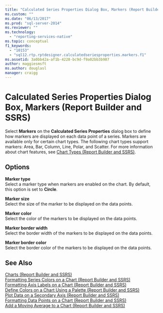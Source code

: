 ```yaml
---
title: "Calculated Series Properties Dialog Box, Markers (Report Builder and SSRS) | Microsoft Docs"
ms.custom: ""
ms.date: "06/13/2017"
ms.prod: "sql-server-2014"
ms.reviewer: ""
ms.technology: 
  - "reporting-services-native"
ms.topic: conceptual
f1_keywords: 
  - "10153"
  - "sql12.rtp.rptdesigner.calculatedseriesproperties.markers.f1"
ms.assetid: 3a0bb42a-af1b-4228-bc9d-f9a02bb3b987
author: maggiesmsft
ms.author: douglasl
manager: craigg
---
```

# Calculated Series Properties Dialog Box, Markers (Report Builder and SSRS)
  Select **Markers** on the **Calculated Series Properties** dialog box to define how markers are displayed on each data point of a series. Markers are available only for certain chart types. The following chart types support markers: Area, Bar, Column, Line, Polar, and Scatter. For more information about chart features, see [Chart Types &#40;Report Builder and SSRS&#41;](report-design/chart-types-report-builder-and-ssrs.md).  
  
## Options  
 **Marker type**  
 Select a marker type when markers are enabled on the chart. By default, this option is set to **Circle**.  
  
 **Marker size**  
 Select the size of the marker to be displayed on the data points.  
  
 **Marker color**  
 Select the color of the markers to be displayed on the data points.  
  
 **Marker border width**  
 Select the border width of the markers to be displayed on the data points.  
  
 **Marker border color**  
 Select the border color of the markers to be displayed on the data points.  
  
## See Also  
 [Charts &#40;Report Builder and SSRS&#41;](report-design/charts-report-builder-and-ssrs.md)   
 [Formatting Series Colors on a Chart &#40;Report Builder and SSRS&#41;](report-design/formatting-series-colors-on-a-chart-report-builder-and-ssrs.md)   
 [Formatting Axis Labels on a Chart &#40;Report Builder and SSRS&#41;](report-design/formatting-axis-labels-on-a-chart-report-builder-and-ssrs.md)   
 [Define Colors on a Chart Using a Palette &#40;Report Builder and SSRS&#41;](report-design/define-colors-on-a-chart-using-a-palette-report-builder-and-ssrs.md)   
 [Plot Data on a Secondary Axis &#40;Report Builder and SSRS&#41;](report-design/plot-data-on-a-secondary-axis-report-builder-and-ssrs.md)   
 [Formatting Data Points on a Chart &#40;Report Builder and SSRS&#41;](report-design/formatting-data-points-on-a-chart-report-builder-and-ssrs.md)   
 [Add a Moving Average to a Chart &#40;Report Builder and SSRS&#41;](report-design/add-a-moving-average-to-a-chart-report-builder-and-ssrs.md)  
  
  

